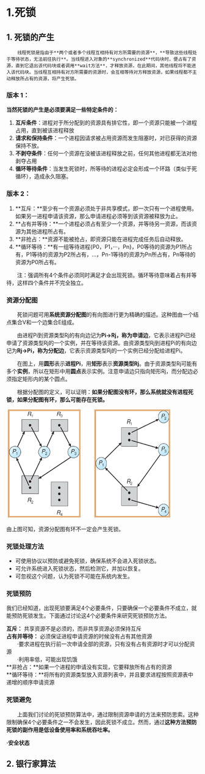 # 1.死锁

## 1. 死锁的产生

        线程死锁是指由于**两个或者多个线程互相持有对方所需要的资源**，**导致这些线程处于等待状态，无法前往执行**。当线程进入对象的**synchronized**代码块时，便占有了资源，直到它退出该代码块或者调用**wait方法**，才释放资源，在此期间，其他线程将不能进入该代码块。当线程互相持有对方所需要的资源时，会互相等待对方释放资源，如果线程都不主动释放所占有的资源，将产生死锁。

### 版本 1：

**当然死锁的产生是必须要满足一些特定条件的：**   
1. **互斥条件**：进程对于所分配到的资源具有排它性，即一个资源只能被一个进程占用，直到被该进程释放   
2. **请求和保持条件**：一个进程因请求被占用资源而发生阻塞时，对已获得的资源保持不放。   
3. **不剥夺条件**：任何一个资源在没被该进程释放之前，任何其他进程都无法对他剥夺占用   
4. **循环等待条件**：当发生死锁时，所等待的进程必定会形成一个环路（类似于死循环），造成永久阻塞。

### 版本 2：

1. **互斥：**至少有一个资源必须处于非共享模式，即一次只有一个进程使用。如果另一进程申请该资源，那么申请进程必须等到该资源被释放为止。
2. **占有并等待：**一个进程必须占有至少一个资源，并等待另一资源，而该资源为其他进程所占有。
3. **非抢占：**资源不能被抢占，即资源只能在进程完成任务后自动释放。
4. **循环等待：**有一组等待进程{P0，P1，···，Pn}，P0等待的资源为P1所占有，P1等待的资源为P2所占有，...，Pn-1等待的资源为Pn所占有，Pn等待的资源为P0所占有。

　　注：强调所有4个条件必须同时满足才会出现死锁。循环等待意味着占有并等待，这样四个条件并不完全独立。

### **资源分配图**

　　死锁问题可用**系统资源分配图**的有向图进行更为精确的描述。这种图由一个结点集合V和一个边集合E组成。

　　由进程Pi到资源类型Rj的有向边记为**Pi-&gt;Rj，称为申请边**，它表示进程Pi已经申请了资源类型Rj的一个实例，并在等待该资源。由资源类型Rj到进程Pi的有向边记为**Rj-&gt;Pi，称为分配边**，它表示资源类型Rj的一个实例已经分配给进程Pi。

　　在图上，用**圆形**表示**进程Pi**，用**矩形**表示**资源类型Rj**。由于资源类型Rj可能有多个**实例**，所以在矩形中用**圆点**表示实例。注意申请边只指向矩形Rj，而分配边必须指定矩形内的某个圆点。

　　根据分配图的定义，可以证明：**如果分配图没有环，那么系统就没有进程死锁，如果分配图有环，那么可能存在死锁。**

![&#x5B58;&#x5728;&#x6B7B;&#x9501;&#x7684;&#x8D44;&#x6E90;&#x5206;&#x914D;&#x56FE;        &#x5B58;&#x5728;&#x73AF;&#x4F46;&#x6CA1;&#x6709;&#x6B7B;&#x9501;&#x7684;&#x8D44;&#x6E90;&#x5206;&#x914D;&#x56FE;](../.gitbook/assets/image%20%2887%29.png)

由上图可知，资源分配图有环不一定会产生死锁。

### **死锁处理方法**

* 可使用协议以预防或避免死锁，确保系统不会进入死锁状态。
* 可允许系统进入死锁状态，然后检测它，并加以恢复。
* 可忽视这个问题，认为死锁不可能在系统内发生。

### **死锁预防**

我们已经知道，出现死锁要满足4个必要条件，只要确保一个必要条件不成立，就能预防死锁发生。下面通过讨论这4个必要条件来研究死锁预防方法。

**互斥：**                 共享资源不是必须的，而非共享资源必须保持互斥  
**占有并等待：**    必须保证进程申请资源的时候没有占有其他资源  
　　·要求进程在执行前一次申请全部的资源，只有没有占有资源时才可以分配资源  
　　·利用率低，可能出现饥饿  
**非抢占：**如果一个进程的申请没有实现，它要释放所有占有的资源  
**循环等待：**将所有的资源类型放入资源列表中，并且要求进程按照资源表中递增的顺序申请资源

### **死锁避免**

　　上面我们讨论的死锁预防算法中，通过限制资源申请的方法来预防思索。这种限制确保4个必要条件之一不会发生，因此死锁不成立。然而，通过**这种方法预防死锁的副作用是低设备使用率和系统吞吐率。**

**·安全状态**

## 2. 银行家算法



